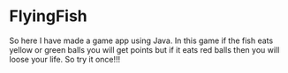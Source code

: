 # FlyingFish
So here I have made a game app using Java. In this game if the fish eats yellow or green balls you will get points but if it eats red balls then you will loose your life.
So try it once!!!
